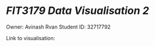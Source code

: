 *FIT3179 Data Visualisation 2* 
============================  

Owner: Avinash Rvan
Student ID: 32717792

Link to visualisation: 
